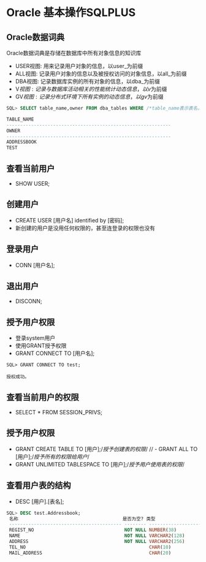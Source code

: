# Oracle 基本操作SQLPLUS
## Oracle数据词典
Oracle数据词典是存储在数据库中所有对象信息的知识库
- USER视图: 用来记录用户对象的信息，以user_为前缀
- ALL视图: 记录用户对象的信息以及被授权访问的对象信息，以all_为前缀
- DBA视图: 记录数据库实例的所有对象的信息，以dba_为前缀
- V$视图: 记录与数据库活动相关的性能统计动态信息，以v$为前缀
- GV$视图: 记录分布式环境下所有实例的动态信息，以gv$为前缀
```SQL
SQL> SELECT table_name,owner FROM dba_tables WHERE /*table_name表示表名，owner表示拥有者*/owner='TEST'; 

TABLE_NAME
------------------------------------------------------------
OWNER
------------------------------------------------------------
ADDRESSBOOK
TEST 
```
## 查看当前用户
- SHOW USER;
## 创建用户
- CREATE USER [用户名] identified by [密码];
- 新创建的用户是没用任何权限的，甚至连登录的权限也没有
## 登录用户
- CONN [用户名];
## 退出用户
- DISCONN;
## 授予用户权限
- 登录system用户
- 使用GRANT授予权限
- GRANT CONNECT TO [用户名];
```
SQL> GRANT CONNECT TO test;

授权成功。
```
## 查看当前用户的权限
- SELECT * FROM SESSION_PRIVS;
## 授予用户权限
- GRANT CREATE TABLE TO [用户];/*授予创建表的权限*/
// - GRANT ALL TO [用户];/*授予所有的权限给用户*/
- GRANT UNLIMITED TABLESPACE TO [用户];/*授予用户使用表的权限*/

## 查看用户表的结构
- DESC [用户].[表名];
```SQL
SQL> DESC test.Addressbook;  
 名称                                      是否为空? 类型
 ----------------------------------------- -------- ----------------------------
 REGIST_NO                                 NOT NULL NUMBER(38)
 NAME                                      NOT NULL VARCHAR2(128)
 ADDRESS                                   NOT NULL VARCHAR2(256)
 TEL_NO                                             CHAR(10)
 MAIL_ADDRESS                                       CHAR(20)
```

